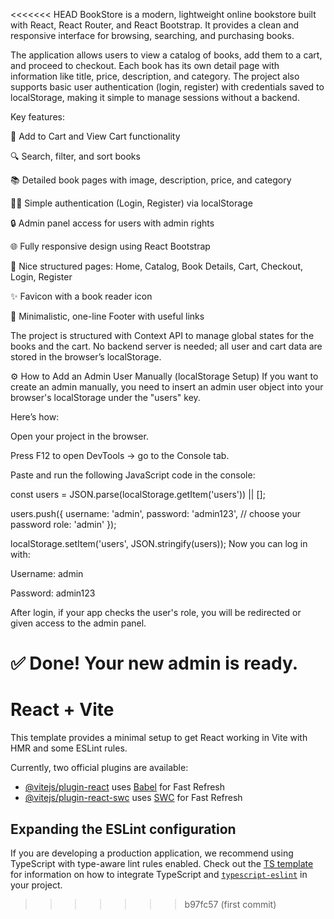 <<<<<<< HEAD
BookStore is a modern, lightweight online bookstore built with React, React Router, and React Bootstrap. It provides a clean and responsive interface for browsing, searching, and purchasing books.

The application allows users to view a catalog of books, add them to a cart, and proceed to checkout. Each book has its own detail page with information like title, price, description, and category. The project also supports basic user authentication (login, register) with credentials saved to localStorage, making it simple to manage sessions without a backend.

Key features:

🛒 Add to Cart and View Cart functionality

🔍 Search, filter, and sort books

📚 Detailed book pages with image, description, price, and category

🧑‍💻 Simple authentication (Login, Register) via localStorage

🔒 Admin panel access for users with admin rights

🌐 Fully responsive design using React Bootstrap

📄 Nice structured pages: Home, Catalog, Book Details, Cart, Checkout, Login, Register

✨ Favicon with a book reader icon

📜 Minimalistic, one-line Footer with useful links

The project is structured with Context API to manage global states for the books and the cart. No backend server is needed; all user and cart data are stored in the browser’s localStorage.

⚙️ How to Add an Admin User Manually (localStorage Setup)
If you want to create an admin manually, you need to insert an admin user object into your browser's localStorage under the "users" key.

Here’s how:

Open your project in the browser.

Press F12 to open DevTools → go to the Console tab.

Paste and run the following JavaScript code in the console:

const users = JSON.parse(localStorage.getItem('users')) || [];

users.push({
  username: 'admin',
  password: 'admin123', // choose your password
  role: 'admin'
});

localStorage.setItem('users', JSON.stringify(users));
Now you can log in with:

Username: admin

Password: admin123

After login, if your app checks the user's role, you will be redirected or given access to the admin panel.

✅ Done! Your new admin is ready.
=======
# React + Vite

This template provides a minimal setup to get React working in Vite with HMR and some ESLint rules.

Currently, two official plugins are available:

- [@vitejs/plugin-react](https://github.com/vitejs/vite-plugin-react/blob/main/packages/plugin-react) uses [Babel](https://babeljs.io/) for Fast Refresh
- [@vitejs/plugin-react-swc](https://github.com/vitejs/vite-plugin-react/blob/main/packages/plugin-react-swc) uses [SWC](https://swc.rs/) for Fast Refresh

## Expanding the ESLint configuration

If you are developing a production application, we recommend using TypeScript with type-aware lint rules enabled. Check out the [TS template](https://github.com/vitejs/vite/tree/main/packages/create-vite/template-react-ts) for information on how to integrate TypeScript and [`typescript-eslint`](https://typescript-eslint.io) in your project.
>>>>>>> b97fc57 (first commit)
